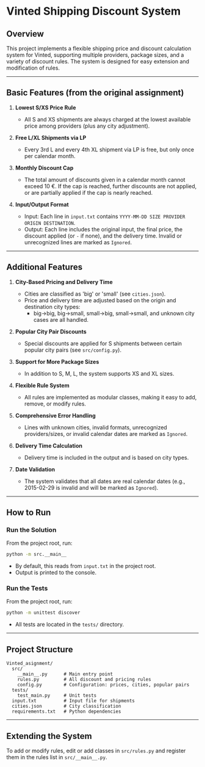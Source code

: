 # Vinted Shipping Discount System

## Overview

This project implements a flexible shipping price and discount calculation system for Vinted, supporting multiple providers, package sizes, and a variety of discount rules. The system is designed for easy extension and modification of rules.

---

## Basic Features (from the original assignment)

1. **Lowest S/XS Price Rule**  
   - All S and XS shipments are always charged at the lowest available price among providers (plus any city adjustment).

2. **Free L/XL Shipments via LP**  
   - Every 3rd L and every 4th XL shipment via LP is free, but only once per calendar month.

3. **Monthly Discount Cap**  
   - The total amount of discounts given in a calendar month cannot exceed 10 €. If the cap is reached, further discounts are not applied, or are partially applied if the cap is nearly reached.

4. **Input/Output Format**  
   - Input: Each line in `input.txt` contains `YYYY-MM-DD SIZE PROVIDER ORIGIN DESTINATION`.
   - Output: Each line includes the original input, the final price, the discount applied (or `-` if none), and the delivery time. Invalid or unrecognized lines are marked as `Ignored`.

---

## Additional Features

1. **City-Based Pricing and Delivery Time**
   - Cities are classified as 'big' or 'small' (see `cities.json`).
   - Price and delivery time are adjusted based on the origin and destination city types:
     - big→big, big→small, small→big, small→small, and unknown city cases are all handled.

2. **Popular City Pair Discounts**
   - Special discounts are applied for S shipments between certain popular city pairs (see `src/config.py`).

3. **Support for More Package Sizes**
   - In addition to S, M, L, the system supports XS and XL sizes.

4. **Flexible Rule System**
   - All rules are implemented as modular classes, making it easy to add, remove, or modify rules.

5. **Comprehensive Error Handling**
   - Lines with unknown cities, invalid formats, unrecognized providers/sizes, or invalid calendar dates are marked as `Ignored`.

6. **Delivery Time Calculation**
   - Delivery time is included in the output and is based on city types.

7. **Date Validation**
   - The system validates that all dates are real calendar dates (e.g., 2015-02-29 is invalid and will be marked as `Ignored`).

---

## How to Run

### **Run the Solution**

From the project root, run:
```bash
python -m src.__main__
```
- By default, this reads from `input.txt` in the project root.
- Output is printed to the console.

### **Run the Tests**

From the project root, run:
```bash
python -m unittest discover
```
- All tests are located in the `tests/` directory.

---

## Project Structure

```
Vinted_asignment/
  src/
    __main__.py      # Main entry point
    rules.py         # All discount and pricing rules
    config.py        # Configuration: prices, cities, popular pairs
  tests/
    test_main.py     # Unit tests
  input.txt          # Input file for shipments
  cities.json        # City classification
  requirements.txt   # Python dependencies
```

---

## Extending the System

To add or modify rules, edit or add classes in `src/rules.py` and register them in the rules list in `src/__main__.py`. 